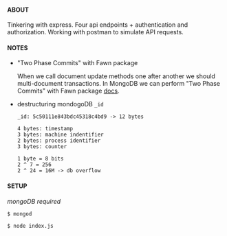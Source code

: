 
#### ABOUT
Tinkering with express. 
Four api endpoints + authentication and authorization.
Working with postman to simulate API requests.
 
#### NOTES
   * "Two Phase Commits" with Fawn package

      When we call document update methods one after another we should multi-document transactions. 
      In MongoDB we can perform "Two Phase Commits" with Fawn package [docs](https://docs.mongodb.com/v3.2/tutorial/perform-two-phase-commits/).

   * destructuring mondogoDB ```_id```
      
         _id: 5c50111e843bdc45318c4bd9 -> 12 bytes

         4 bytes: timestamp
         3 bytes: machine indentifier
         2 bytes: process identifier
         3 bytes: counter

         1 byte = 8 bits
         2 ^ 7 = 256
         2 ^ 24 = 16M -> db overflow

#### SETUP
*mongoDB required*

```
$ mongod
```
```
$ node index.js
```